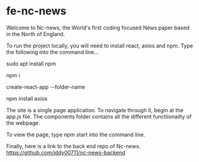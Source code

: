 # fe-nc-news

Welcome to Nc-news, the World's first coding focused News paper based in the North of England.

To run the project locally, you will need to install react, axios and npm.
Type the following into the command line...

sudo apt install npm

npm i

create-react-app --folder-name

npm install axios

The site is a single page application. To navigate through it, begin at the app.js file. The components folder contains all the different functiionailty of the webpage.

To view the page, type
npm start
into the command line.


Finally, here is a link to the back end repo of Nc-news.
https://github.com/iddy00711/nc-news-backend
